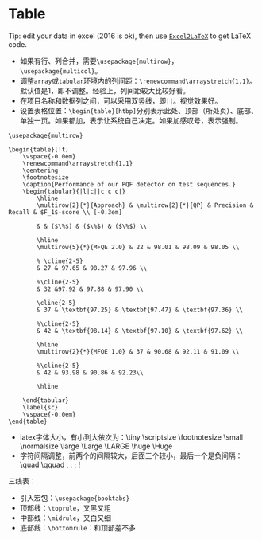 # Table

Tip: edit your data in excel (2016 is ok), then use [`Excel2LaTeX`](https://ctan.org/pkg/excel2latex) to get LaTeX code.

+ 如果有行、列合并，需要`\usepackage{multirow}`，`\usepackage{multicol}`。
+ 调整`array`或`tabular`环境内的列间距：`\renewcommand\arraystretch{1.1}`。默认值是1，即不调整。经验上，列间距较大比较好看。
+ 在项目名称和数据列之间，可以采用双竖线，即`||`。视觉效果好。
+ 设置表格位置：`\begin{table}[htbp]`分别表示此处、顶部（所处页）、底部、单独一页。如果都加，表示让系统自己决定。如果加感叹号，表示强制。

```
\usepackage{multirow}

\begin{table}[!t]
	\vspace{-0.0em}
	\renewcommand\arraystretch{1.1}
	\centering
	\footnotesize
	\caption{Performance of our PQF detector on test sequences.}
	\begin{tabular}{|l|c||c c c|}
		\hline
		\multirow{2}{*}{Approach} & \multirow{2}{*}{QP} & Precision & Recall & $F_1$-score \\ [-0.3em]
		
		& & ($\%$) & ($\%$) & ($\%$) \\
		
		\hline
		\multirow{5}{*}{MFQE 2.0} & 22 & 98.01 & 98.09 & 98.05 \\
		
		% \cline{2-5}
		& 27 & 97.65 & 98.27 & 97.96 \\
		
		%\cline{2-5}
		& 32 &97.92 & 97.88 & 97.90 \\
		
		\cline{2-5}
		& 37 & \textbf{97.25} & \textbf{97.47} & \textbf{97.36} \\
		
		%\cline{2-5}
		& 42 & \textbf{98.14} & \textbf{97.10} & \textbf{97.62} \\
		
		\hline
		\multirow{2}{*}{MFQE 1.0} & 37 & 90.68 & 92.11 & 91.09 \\
		
		%\cline{2-5}
		& 42 & 93.98 & 90.86 & 92.23\\
		
		\hline
		
	\end{tabular}
	\label{sc}
	\vspace{-0.0em}
\end{table}
```

+ latex字体大小，有小到大依次为：\tiny \scriptsize \footnotesize \small \normalsize \large \Large \LARGE \huge \Huge
+ 字符间隔调整，前两个的间隔较大，后面三个较小，最后一个是负间隔： \quad \qquad \, \: \; \!

三线表：

+ 引入宏包：`\usepackage{booktabs}`
+ 顶部线：`\toprule`，又黑又粗
+ 中部线：`\midrule`，又白又细
+ 底部线：`\bottomrule`：和顶部差不多



